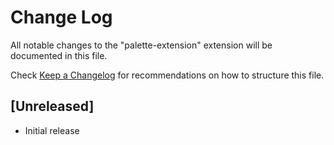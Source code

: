 # Change Log

All notable changes to the "palette-extension" extension will be documented in this file.

Check [Keep a Changelog](http://keepachangelog.com/) for recommendations on how to structure this file.

## [Unreleased]

- Initial release